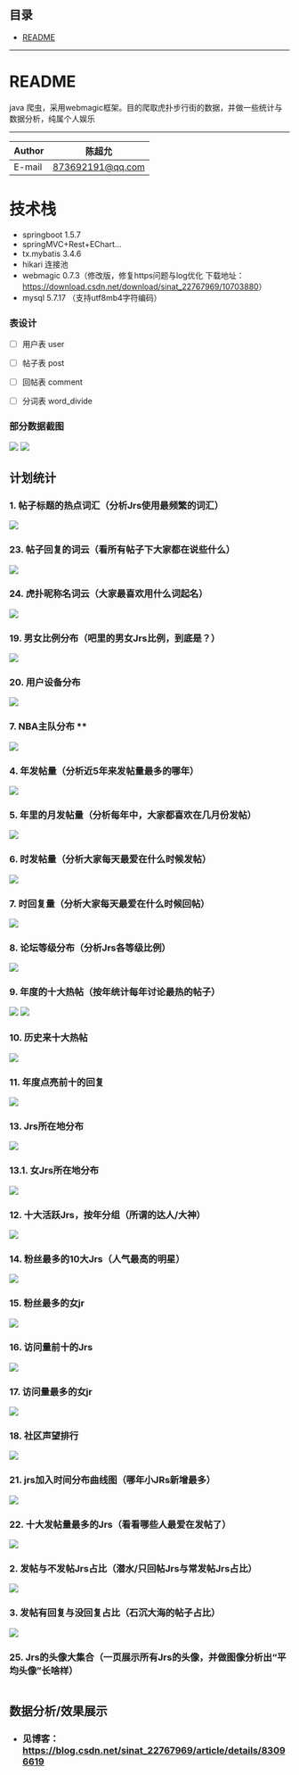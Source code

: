 ## 目录
* [README](#README)

****

README
===========================
java 爬虫，采用webmagic框架。目的爬取虎扑步行街的数据，并做一些统计与数据分析，纯属个人娱乐

****
|Author|陈超允|
|---|---
|E-mail|873692191@qq.com

# 技术栈 

- springboot 1.5.7
- springMVC+Rest+EChart...
- tx.mybatis 3.4.6
- hikari 连接池
- webmagic 0.7.3（修改版，修复https问题与log优化 下载地址：<https://download.csdn.net/download/sinat_22767969/10703880>）
- mysql 5.7.17 （支持utf8mb4字符编码）

### 表设计

- [ ] 用户表 user

- [ ] 帖子表 post

- [ ] 回帖表 comment

- [ ] 分词表 word_divide

### 部分数据截图
![](https://img-blog.csdn.net/20181016203129904?watermark/2/text/aHR0cHM6Ly9ibG9nLmNzZG4ubmV0L3NpbmF0XzIyNzY3OTY5/font/5a6L5L2T/fontsize/400/fill/I0JBQkFCMA==/dissolve/70)
![](https://img-blog.csdn.net/20181016203407485?watermark/2/text/aHR0cHM6Ly9ibG9nLmNzZG4ubmV0L3NpbmF0XzIyNzY3OTY5/font/5a6L5L2T/fontsize/400/fill/I0JBQkFCMA==/dissolve/70)

## **计划统计**

### 1. 帖子标题的热点词汇（分析Jrs使用最频繁的词汇）
![](https://img-blog.csdn.net/20181016203813362?watermark/2/text/aHR0cHM6Ly9ibG9nLmNzZG4ubmV0L3NpbmF0XzIyNzY3OTY5/font/5a6L5L2T/fontsize/400/fill/I0JBQkFCMA==/dissolve/70)
### 23. 帖子回复的词云（看所有帖子下大家都在说些什么）
![](https://img-blog.csdn.net/20181016211400843?watermark/2/text/aHR0cHM6Ly9ibG9nLmNzZG4ubmV0L3NpbmF0XzIyNzY3OTY5/font/5a6L5L2T/fontsize/400/fill/I0JBQkFCMA==/dissolve/70)
### 24. 虎扑昵称名词云（大家最喜欢用什么词起名）
![](https://img-blog.csdn.net/20181016211501148?watermark/2/text/aHR0cHM6Ly9ibG9nLmNzZG4ubmV0L3NpbmF0XzIyNzY3OTY5/font/5a6L5L2T/fontsize/400/fill/I0JBQkFCMA==/dissolve/70)
### 19. 男女比例分布（吧里的男女Jrs比例，到底是？）
![](https://img-blog.csdn.net/20181016210643709?watermark/2/text/aHR0cHM6Ly9ibG9nLmNzZG4ubmV0L3NpbmF0XzIyNzY3OTY5/font/5a6L5L2T/fontsize/400/fill/I0JBQkFCMA==/dissolve/70)
### 20. 用户设备分布
![](https://img-blog.csdn.net/20181016211212526?watermark/2/text/aHR0cHM6Ly9ibG9nLmNzZG4ubmV0L3NpbmF0XzIyNzY3OTY5/font/5a6L5L2T/fontsize/400/fill/I0JBQkFCMA==/dissolve/70)
### 7. NBA主队分布 **
![](https://img-blog.csdn.net/2018101620564819?watermark/2/text/aHR0cHM6Ly9ibG9nLmNzZG4ubmV0L3NpbmF0XzIyNzY3OTY5/font/5a6L5L2T/fontsize/400/fill/I0JBQkFCMA==/dissolve/70)
### 4. 年发帖量（分析近5年来发帖量最多的哪年）
![](https://img-blog.csdn.net/20181016204631779?watermark/2/text/aHR0cHM6Ly9ibG9nLmNzZG4ubmV0L3NpbmF0XzIyNzY3OTY5/font/5a6L5L2T/fontsize/400/fill/I0JBQkFCMA==/dissolve/70)
### 5. 年里的月发帖量（分析每年中，大家都喜欢在几月份发帖）
![](https://img-blog.csdn.net/20181016205011832?watermark/2/text/aHR0cHM6Ly9ibG9nLmNzZG4ubmV0L3NpbmF0XzIyNzY3OTY5/font/5a6L5L2T/fontsize/400/fill/I0JBQkFCMA==/dissolve/70)
### 6. 时发帖量（分析大家每天最爱在什么时候发帖）
![](https://img-blog.csdn.net/20181016205059308?watermark/2/text/aHR0cHM6Ly9ibG9nLmNzZG4ubmV0L3NpbmF0XzIyNzY3OTY5/font/5a6L5L2T/fontsize/400/fill/I0JBQkFCMA==/dissolve/70)
### 7. 时回复量（分析大家每天最爱在什么时候回帖）
![](https://img-blog.csdn.net/20181016205214529?watermark/2/text/aHR0cHM6Ly9ibG9nLmNzZG4ubmV0L3NpbmF0XzIyNzY3OTY5/font/5a6L5L2T/fontsize/400/fill/I0JBQkFCMA==/dissolve/70)
### 8. 论坛等级分布（分析Jrs各等级比例）
![](https://img-blog.csdn.net/20181016210203598?watermark/2/text/aHR0cHM6Ly9ibG9nLmNzZG4ubmV0L3NpbmF0XzIyNzY3OTY5/font/5a6L5L2T/fontsize/400/fill/I0JBQkFCMA==/dissolve/70)
### 9. 年度的十大热帖（按年统计每年讨论最热的帖子）
![](https://img-blog.csdn.net/20181016210757345?watermark/2/text/aHR0cHM6Ly9ibG9nLmNzZG4ubmV0L3NpbmF0XzIyNzY3OTY5/font/5a6L5L2T/fontsize/400/fill/I0JBQkFCMA==/dissolve/70)
![](https://img-blog.csdn.net/20181016210812463?watermark/2/text/aHR0cHM6Ly9ibG9nLmNzZG4ubmV0L3NpbmF0XzIyNzY3OTY5/font/5a6L5L2T/fontsize/400/fill/I0JBQkFCMA==/dissolve/70)
### 10. 历史来十大热帖
![](https://img-blog.csdn.net/20181016210902135?watermark/2/text/aHR0cHM6Ly9ibG9nLmNzZG4ubmV0L3NpbmF0XzIyNzY3OTY5/font/5a6L5L2T/fontsize/400/fill/I0JBQkFCMA==/dissolve/70)
### 11. 年度点亮前十的回复
![](https://img-blog.csdn.net/20181016210957829?watermark/2/text/aHR0cHM6Ly9ibG9nLmNzZG4ubmV0L3NpbmF0XzIyNzY3OTY5/font/5a6L5L2T/fontsize/400/fill/I0JBQkFCMA==/dissolve/70)
### 13. Jrs所在地分布
![](https://img-blog.csdn.net/20181016210255330?watermark/2/text/aHR0cHM6Ly9ibG9nLmNzZG4ubmV0L3NpbmF0XzIyNzY3OTY5/font/5a6L5L2T/fontsize/400/fill/I0JBQkFCMA==/dissolve/70)
### 13.1. 女Jrs所在地分布
![](https://img-blog.csdn.net/20181016210507796?watermark/2/text/aHR0cHM6Ly9ibG9nLmNzZG4ubmV0L3NpbmF0XzIyNzY3OTY5/font/5a6L5L2T/fontsize/400/fill/I0JBQkFCMA==/dissolve/70)
### 12. 十大活跃Jrs，按年分组（所谓的达人/大神）
![](https://img-blog.csdn.net/20181016211339321?watermark/2/text/aHR0cHM6Ly9ibG9nLmNzZG4ubmV0L3NpbmF0XzIyNzY3OTY5/font/5a6L5L2T/fontsize/400/fill/I0JBQkFCMA==/dissolve/70)
### 14. 粉丝最多的10大Jrs（人气最高的明星）
![](https://img-blog.csdn.net/20181016211021126?watermark/2/text/aHR0cHM6Ly9ibG9nLmNzZG4ubmV0L3NpbmF0XzIyNzY3OTY5/font/5a6L5L2T/fontsize/400/fill/I0JBQkFCMA==/dissolve/70)
### 15. 粉丝最多的女jr
![](https://img-blog.csdn.net/20181016214024995?watermark/2/text/aHR0cHM6Ly9ibG9nLmNzZG4ubmV0L3NpbmF0XzIyNzY3OTY5/font/5a6L5L2T/fontsize/400/fill/I0JBQkFCMA==/dissolve/70)
### 16. 访问量前十的Jrs
![](https://img-blog.csdn.net/20181016211108482?watermark/2/text/aHR0cHM6Ly9ibG9nLmNzZG4ubmV0L3NpbmF0XzIyNzY3OTY5/font/5a6L5L2T/fontsize/400/fill/I0JBQkFCMA==/dissolve/70)
### 17. 访问量最多的女jr
![](https://img-blog.csdn.net/20181016214201130?watermark/2/text/aHR0cHM6Ly9ibG9nLmNzZG4ubmV0L3NpbmF0XzIyNzY3OTY5/font/5a6L5L2T/fontsize/400/fill/I0JBQkFCMA==/dissolve/70)
### 18. 社区声望排行
![](https://img-blog.csdn.net/2018101621115620?watermark/2/text/aHR0cHM6Ly9ibG9nLmNzZG4ubmV0L3NpbmF0XzIyNzY3OTY5/font/5a6L5L2T/fontsize/400/fill/I0JBQkFCMA==/dissolve/70)
### 21. jrs加入时间分布曲线图（哪年小JRs新增最多）
![](https://img-blog.csdn.net/20181016211252195?watermark/2/text/aHR0cHM6Ly9ibG9nLmNzZG4ubmV0L3NpbmF0XzIyNzY3OTY5/font/5a6L5L2T/fontsize/400/fill/I0JBQkFCMA==/dissolve/70)
### 22. 十大发帖量最多的Jrs（看看哪些人最爱在发帖了）
![](https://img-blog.csdn.net/20181016211339321?watermark/2/text/aHR0cHM6Ly9ibG9nLmNzZG4ubmV0L3NpbmF0XzIyNzY3OTY5/font/5a6L5L2T/fontsize/400/fill/I0JBQkFCMA==/dissolve/70)
### 2. 发帖与不发帖Jrs占比（潜水/只回帖Jrs与常发帖Jrs占比）
![](https://img-blog.csdn.net/20181016204328432?watermark/2/text/aHR0cHM6Ly9ibG9nLmNzZG4ubmV0L3NpbmF0XzIyNzY3OTY5/font/5a6L5L2T/fontsize/400/fill/I0JBQkFCMA==/dissolve/70)
### 3. 发帖有回复与没回复占比（石沉大海的帖子占比）
![](https://img-blog.csdn.net/20181016204449680?watermark/2/text/aHR0cHM6Ly9ibG9nLmNzZG4ubmV0L3NpbmF0XzIyNzY3OTY5/font/5a6L5L2T/fontsize/400/fill/I0JBQkFCMA==/dissolve/70)
### 25. Jrs的头像大集合（一页展示所有Jrs的头像，并做图像分析出“平均头像”长啥样）
![]()


## 数据分析/效果展示

- ### 见博客：https://blog.csdn.net/sinat_22767969/article/details/83096619

